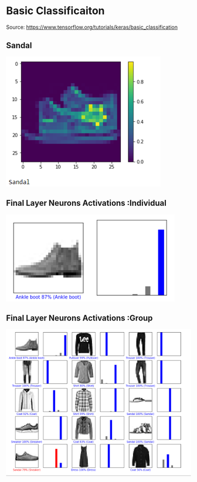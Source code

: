 
# Basic Classificaiton
Source: https://www.tensorflow.org/tutorials/keras/basic_classification

## Sandal
![alt text](https://github.com/Sagarsharma4244/TENSORFLOW/blob/master/2%20Tensorflow-Tutorials/1%20Keras/1%20Basic%20Classification/Scandal.PNG "@sagarsharma4244")
## Final Layer Neurons Activations :Individual
![alt text](https://github.com/Sagarsharma4244/TENSORFLOW/blob/master/2%20Tensorflow-Tutorials/1%20Keras/1%20Basic%20Classification/AnkleBoot.PNG "@sagarsharma4244")
## Final Layer Neurons Activations :Group
![alt text](https://github.com/Sagarsharma4244/TENSORFLOW/blob/master/2%20Tensorflow-Tutorials/1%20Keras/1%20Basic%20Classification/Multiple%20Predictions.PNG "@sagarsharma4244")
